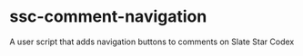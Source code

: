 # ssc-comment-navigation
A user script that adds navigation buttons to comments on Slate Star Codex
